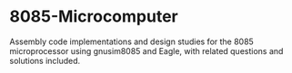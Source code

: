 # 8085-Microcomputer
Assembly code implementations and design studies for the 8085 microprocessor using gnusim8085 and Eagle, with related questions and solutions included.
